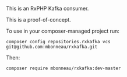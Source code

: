 This is an RxPHP Kafka consumer.

This is a proof-of-concept.

To use in your composer-managed project run:

`composer config repositories.rxkafka vcs git@github.com:mbonneau/rxkafka.git`

Then:

`composer require mbonneau/rxkafka:dev-master`